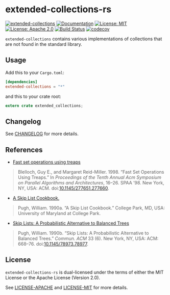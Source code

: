 # extended-collections-rs

[![extended-collections](http://meritbadge.herokuapp.com/extended-collections)](https://crates.io/crates/extended-collections)
[![Documentation](https://docs.rs/extended-collections/badge.svg)](https://docs.rs/extended-collections)
[![License: MIT](https://img.shields.io/badge/License-MIT-yellow.svg)](https://opensource.org/licenses/MIT)
[![License: Apache 2.0](https://img.shields.io/badge/License-Apache%202.0-blue.svg)](https://opensource.org/licenses/Apache-2.0)
[![Build Status](https://travis-ci.org/jeffrey-xiao/extended-collections-rs.svg?branch=master)](https://travis-ci.org/jeffrey-xiao/extended-collections-rs)
[![codecov](https://codecov.io/gh/jeffrey-xiao/extended-collections-rs/branch/master/graph/badge.svg)](https://codecov.io/gh/jeffrey-xiao/extended-collections-rs)

`extended-collections` contains various implementations of collections that are not found in the standard library.

## Usage

Add this to your `Cargo.toml`:
```toml
[dependencies]
extended-collections = "*"
```
and this to your crate root:
```rust
extern crate extended_collections;
```

## Changelog

See [CHANGELOG](CHANGELOG.md) for more details.

## References

 - [Fast set operations using treaps](https://dl.acm.org/citation.cfm?id=277660)
 > Blelloch, Guy E., and Margaret Reid-Miller. 1998. “Fast Set Operations Using Treaps.” In *Proceedings of the Tenth Annual Acm Symposium on Parallel Algorithms and Architectures*, 16–26. SPAA ’98. New York, NY, USA: ACM. doi:[10.1145/277651.277660](https://doi.org/10.1145/277651.277660).
 - [A Skip List Cookbook.](https://dl.acm.org/citation.cfm?id=93711)
 > Pugh, William. 1990a. “A Skip List Cookbook.” College Park, MD, USA: University of Maryland at College Park.
 - [Skip Lists: A Probabilistic Alternative to Balanced Trees](https://dl.acm.org/citation.cfm?id=78977)
 > Pugh, William. 1990b. “Skip Lists: A Probabilistic Alternative to Balanced Trees.” *Commun. ACM* 33 (6). New York, NY, USA: ACM: 668–76. doi:[10.1145/78973.78977](https://doi.org/10.1145/78973.78977).

## License

`extended-collections-rs` is dual-licensed under the terms of either the MIT License or the Apache
License (Version 2.0).

See [LICENSE-APACHE](LICENSE-APACHE) and [LICENSE-MIT](LICENSE-MIT) for more details.
